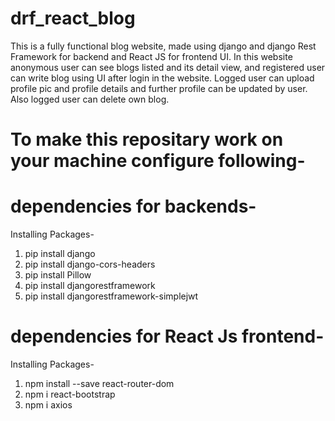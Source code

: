 # drf_react_blog
This is a  fully functional blog website, made using django and django Rest Framework for backend and React JS for frontend UI. In this website anonymous user can see blogs listed and its detail view, and registered user can write blog using UI  after login in the website. Logged user can upload profile pic and profile details and further profile can be updated by user. Also logged user can delete own blog.
# To make this repositary work on your machine configure following- 

# dependencies for backends-
Installing Packages-
1. pip install django
2. pip install django-cors-headers
3. pip install Pillow
4. pip install djangorestframework
5. pip install djangorestframework-simplejwt



# dependencies for React Js frontend-
Installing Packages-
1. npm install --save react-router-dom
2. npm i react-bootstrap
3. npm i axios
